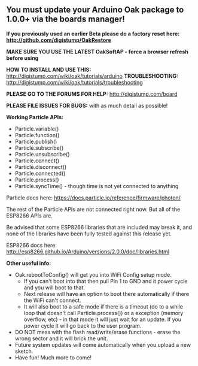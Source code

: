 ## You must update your Arduino Oak package to 1.0.0+ via the boards manager! 

**If you previously used an earlier Beta please do a factory reset here: http://github.com/digistump/OakRestore**

**MAKE SURE YOU USE THE LATEST OakSoftAP - force a browser refresh before using**

**HOW TO INSTALL AND USE THIS:** http://digistump.com/wiki/oak/tutorials/arduino
**TROUBLESHOOTING:** http://digistump.com/wiki/oak/tutorials/troubleshooting

**PLEASE GO TO THE FORUMS FOR HELP:** http://digistump.com/board

**PLEASE FILE ISSUES FOR BUGS:** with as much detail as possible!




**Working Particle APIs:**

- Particle.variable()
- Particle.function()
- Particle.publish()
- Particle.subscribe()
- Particle.unsubscribe()
- Particle.connect()
- Particle.disconnect()
- Particle.connected()
- Particle.process()
- Particle.syncTime() - though time is not yet connected to anything

Particle docs here: https://docs.particle.io/reference/firmware/photon/

The rest of the Particle APIs are not connected right now. But all of the ESP8266 APIs are.

Be advised that some ESP8266 libraries that are included may break it, and none of the libraries have been fully tested against this release yet.

ESP8266 docs here: http://esp8266.github.io/Arduino/versions/2.0.0/doc/libraries.html

**Other useful info:**

- Oak.rebootToConfig() will get you into WiFi Config setup mode.
  - If you can't boot into that then pull Pin 1 to GND and it power cycle and you will boot to that.
  - Next release will have an option to boot there automatically if there the WiFi can't connect.
  - It will also boot to a safe mode if there is a timeout (do to a while loop that doesn't call Particle.process()) or a exception (memory overflow, etc) - in that mode it will just wait for an update. If you power cycle it will go back to the user program.
- DO NOT mess with the flash read/write/erase functions - erase the wrong sector and it will brick the unit.
- Future system updates will come automatically when you upload a new sketch.
- Have fun! Much more to come! 
